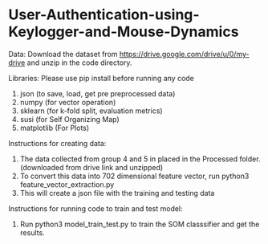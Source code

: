 # User-Authentication-using-Keylogger-and-Mouse-Dynamics


Data:
Download the dataset from https://drive.google.com/drive/u/0/my-drive and unzip in the code directory. 

Libraries:
Please use pip install before running any code
1) json (to save, load, get pre preprocessed data)
2) numpy (for vector operation)
3) sklearn (for k-fold split, evaluation metrics)
4) susi (for Self Organizing Map)
5) matplotlib (For Plots)



Instructions for creating data:
1) The data collected from group 4 and 5 in placed in the Processed folder.(downloaded from drive link and unzipped)
2) To convert this data into 702 dimensional feature vector, run python3 feature_vector_extraction.py
3) This will create a json file with the training and testing data


Instructions for running code to train and test model:
1) Run python3 model_train_test.py to train the SOM classsifier and get the results. 
